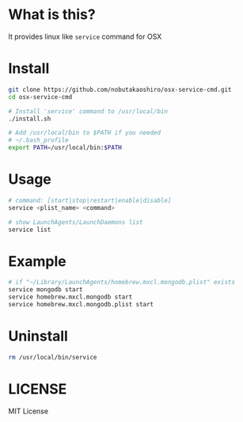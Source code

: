 # What is this?
It provides linux like `service` command for OSX

# Install

```bash
git clone https://github.com/nobutakaoshiro/osx-service-cmd.git
cd osx-service-cmd

# Install 'service' command to /usr/local/bin
./install.sh

# Add /usr/local/bin to $PATH if you needed
# ~/.bash_profile
export PATH=/usr/local/bin:$PATH
```

# Usage

```bash
# command: [start|stop|restart|enable|disable]
service <plist_name> <command>

# show LaunchAgents/LaunchDaemons list
service list
```

# Example

```bash
# if "~/Library/LaunchAgents/homebrew.mxcl.mongodb.plist" exists
service mongodb start
service homebrew.mxcl.mongodb start
service homebrew.mxcl.mongodb.plist start
```

# Uninstall

```bash
rm /usr/local/bin/service
```

# LICENSE
MIT License
